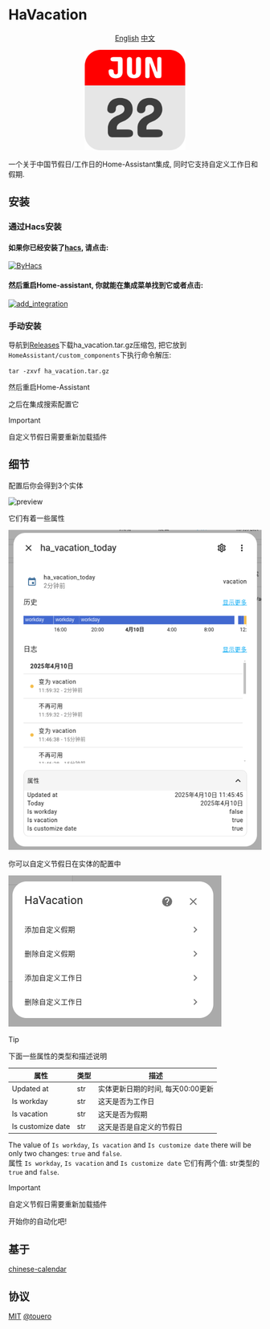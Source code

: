 # HaVacation

<p align="center">
    <a href="https://github.com/touero/HaVacation/blob/main/README.md">English</a>
    <a href="https://github.com/touero/HaVacation/blob/main/README_zh.md">中文</a>
</p>

<p align="center">
    <img src=preview/logo.png height="200" width="200" alt="">
</p>

一个关于中国节假日/工作日的Home-Assistant集成, 同时它支持自定义工作日和假期.

## 安装

### 通过Hacs安装

#### 如果你已经安装了[hacs](https://github.com/hacs/integration), 请点击:  
[![ByHacs](https://my.home-assistant.io/badges/hacs_repository.svg)](https://my.home-assistant.io/redirect/hacs_repository/?owner=touero&repository=HaVacation&category=integration)  
#### 然后重启Home-assistant, 你就能在集成菜单找到它或者点击:  
[![add_integration](https://my.home-assistant.io/badges/config_flow_start.svg)](https://my.home-assistant.io/redirect/config_flow_start/?domain=ha_vacation)

### 手动安装
导航到[Releases](https://github.com/touero/HaVacation/releases/)下载ha_vacation.tar.gz压缩包, 把它放到`HomeAssistant/custom_components`下执行命令解压:

```shell
tar -zxvf ha_vacation.tar.gz
```
然后重启Home-Assistant

之后在集成搜索配置它

> [!IMPORTANT] 
> 自定义节假日需要重新加载插件

## 细节

配置后你会得到3个实体

![preview](https://github.com/touero/HaVacation/blob/main/preview/sensor.png)

它们有着一些属性

![preview](https://github.com/touero/HaVacation/blob/main/preview/sensor_details.png)

你可以自定义节假日在实体的配置中

![preview](https://github.com/touero/HaVacation/blob/main/preview/config.png)

> [!TIP]
> 下面一些属性的类型和描述说明

| 属性 | 类型 | 描述 |
| --------- | ---- | ----------- |
| Updated at | str | 实体更新日期的时间, 每天00:00更新 |
| Is workday | str |  这天是否为工作日 |
| Is vacation | str | 这天是否为假期|
| Is customize date | str | 这天是否是自定义的节假日 |

The value of `Is workday`, `Is vacation` and `Is customize date` there will be only two changes: `true` and `false`.  
属性 `Is workday`, `Is vacation` and `Is customize date` 它们有两个值: str类型的`true` and `false`.  

> [!IMPORTANT] 
> 自定义节假日需要重新加载插件

开始你的自动化吧!

## 基于
[chinese-calendar](https://github.com/LKI/chinese-calendar)

## 协议
[MIT](https://github.com/touero/HaVacation/blob/main/LICENSE) [@touero](https://github.com/touero)


